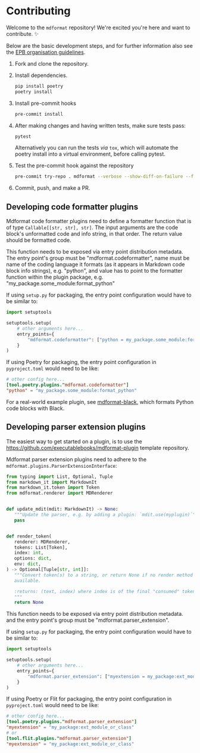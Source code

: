 # Contributing

Welcome to the `mdformat` repository!
We're excited you're here and want to contribute. ✨

Below are the basic development steps, and for further information also see the [EPB organisation guidelines](https://github.com/executablebooks/.github/blob/master/CONTRIBUTING.md).

1. Fork and clone the repository.

1. Install dependencies.

   ```bash
   pip install poetry
   poetry install
   ```

1. Install pre-commit hooks

   ```bash
   pre-commit install
   ```

1. After making changes and having written tests, make sure tests pass:

   ```bash
   pytest
   ```

   Alternatively you can run the tests *via* `tox`,
   which will automate the poetry install into a virtual environment, before calling pytest.

1. Test the pre-commit hook against the repository

   ```bash
   pre-commit try-repo . mdformat --verbose --show-diff-on-failure --files CHANGELOG.md CONTRIBUTING.md README.md
   ```

1. Commit, push, and make a PR.

## Developing code formatter plugins

Mdformat code formatter plugins need to define a formatter function that is of type `Callable[[str, str], str]`.
The input arguments are the code block's unformatted code and info string, in that order.
The return value should be formatted code.

This function needs to be exposed via entry point distribution metadata.
The entry point's group must be "mdformat.codeformatter",
name must be name of the coding language it formats (as it appears in Markdown code block info strings), e.g. "python",
and value has to point to the formatter function within the plugin package,
e.g. "my\_package.some\_module:format\_python"

If using `setup.py` for packaging, the entry point configuration would have to be similar to:

```python
import setuptools

setuptools.setup(
    # other arguments here...
    entry_points={
        "mdformat.codeformatter": ["python = my_package.some_module:format_python"]
    }
)
```

If using Poetry for packaging, the entry point configuration in `pyproject.toml` would need to be like:

```toml
# other config here...
[tool.poetry.plugins."mdformat.codeformatter"]
"python" = "my_package.some_module:format_python"
```

For a real-world example plugin, see [mdformat-black](https://github.com/hukkinj1/mdformat-black),
which formats Python code blocks with Black.

## Developing parser extension plugins

The easiest way to get started on a plugin, is to use the <https://github.com/executablebooks/mdformat-plugin> template repository.

Mdformat parser extension plugins need to adhere to the `mdformat.plugins.ParserExtensionInterface`:

```python
from typing import List, Optional, Tuple
from markdown_it import MarkdownIt
from markdown_it.token import Token
from mdformat.renderer import MDRenderer


def update_mdit(mdit: MarkdownIt) -> None:
   """Update the parser, e.g. by adding a plugin: `mdit.use(myplugin)`"""
   pass


def render_token(
   renderer: MDRenderer,
   tokens: List[Token],
   index: int,
   options: dict,
   env: dict,
) -> Optional[Tuple[str, int]]:
   """Convert token(s) to a string, or return None if no render method
   available.

   :returns: (text, index) where index is of the final "consumed" token
   """
   return None
```

This function needs to be exposed via entry point distribution metadata.
and the entry point's group must be "mdformat.parser\_extension".

If using `setup.py` for packaging, the entry point configuration would have to be similar to:

```python
import setuptools

setuptools.setup(
    # other arguments here...
    entry_points={
        "mdformat.parser_extension": ["myextension = my_package:ext_module_or_class"]
    }
)
```

If using Poetry or Flit for packaging, the entry point configuration in `pyproject.toml` would need to be like:

```toml
# other config here...
[tool.poetry.plugins."mdformat.parser_extension"]
"myextension" = "my_package:ext_module_or_class"
# or
[tool.flit.plugins."mdformat.parser_extension"]
"myextension" = "my_package:ext_module_or_class"
```
